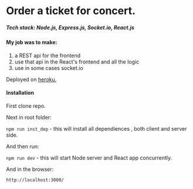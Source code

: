 # Order a ticket for concert.

##### Tech stack: Node.js, Express.js, Socket.io, React.js

#### My job was to make:

1. a REST api for the frontend
2. use that api in the React's frontend and all the logic
3. use in some cases socket.io

Deployed on [heroku.](https://concertsrest.herokuapp.com/ 'Book a ticket for a concert.')

#### Installation

First clone repo.

Next in root folder:

`npm run inst_dep` - this will install all dependiences , both client and server side.

And then run:

`npm run dev` - this will start Node server and React app concurrently.

And in the browser:

`http://localhost:3000/`

